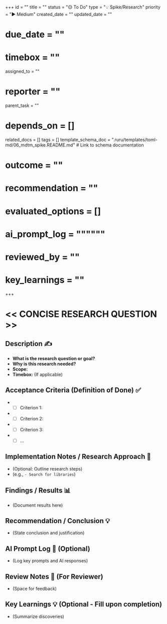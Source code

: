 +++
id = ""
title = ""
status = "🟡 To Do"
type = "💡 Spike/Research"
priority = "▶️ Medium"
created_date = ""
updated_date = ""
# due_date = ""
# timebox = ""
assigned_to = ""
# reporter = ""
parent_task = ""
# depends_on = []
related_docs = []
tags = []
template_schema_doc = ".ruru/templates/toml-md/06_mdtm_spike.README.md" # Link to schema documentation
# outcome = ""
# recommendation = ""
# evaluated_options = []
# ai_prompt_log = """"""
# reviewed_by = ""
# key_learnings = ""
+++

# << CONCISE RESEARCH QUESTION >>

## Description ✍️

*   **What is the research question or goal?**
*   **Why is this research needed?**
*   **Scope:**
*   **Timebox:** (If applicable)

## Acceptance Criteria (Definition of Done) ✅

*   - [ ] Criterion 1:
*   - [ ] Criterion 2:
*   - [ ] Criterion 3:
*   - [ ] ...

## Implementation Notes / Research Approach 📝

*   (Optional: Outline research steps)
*   (e.g., `- Search for libraries`)

## Findings / Results 📊

*   (Document results here)

## Recommendation / Conclusion 💡

*   (State conclusion and justification)

## AI Prompt Log 🤖 (Optional)

*   (Log key prompts and AI responses)

## Review Notes 👀 (For Reviewer)

*   (Space for feedback)

## Key Learnings 💡 (Optional - Fill upon completion)

*   (Summarize discoveries)
